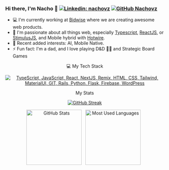 ### Hi there, I'm Nacho 👋 [![Linkedin: nachovz](https://img.shields.io/badge/-nachovz-blue?style=flat-square&logo=Linkedin&logoColor=white&link=https://www.linkedin.com/in/nachovz/)](https://www.linkedin.com/in/nachovz/) [![GitHub Nachovz](https://img.shields.io/github/followers/nachovz?label=follow&style=social)](https://github.com/nachovz)

- 💻 I'm currently working at [Bidwise](https://www.bidwise.com/) where we are creating awesome web products.
- 🎯 I'm passionate about all things web, especially [Typescript](https://www.typescriptlang.org/), [ReactJS](https://react.dev/), or [StimulusJS](https://stimulus.hotwired.dev/), and Mobile hybrid with [Hotwire](https://turbo.hotwired.dev/handbook/native).
- 🌱 Recent added interests: AI, Mobile Native.
- ⚡ Fun fact: I'm a dad, and I love playing D&D 🐲🎲 and Strategic Board Games

<div align="center">
 💻 My Tech Stack

  [![TypeScript, JavaScript, React, NextJS, Remix, HTML, CSS, Tailwind, MaterialUI, GIT, Rails, Python, Flask, Firebase, WordPress](https://skillicons.dev/icons?i=ts,js,react,nextjs,remix,html,css,tailwind,materialui,git,rails,python,flask,firebase,wordpress)](https://skillicons.dev)

  My Stats
  
  [![GitHub Streak](https://streak-stats.demolab.com?user=nachovz&theme=dark&mode=weekly)](https://git.io/streak-stats)

  <img height=175 alt="GitHub Stats" src="https://github-readme-stats.vercel.app/api?username=nachovz&show_icons=true&count_private=true&theme=dark&hide=contribs" />&nbsp;&nbsp;
  <img height=175 alt="Most Used Languages" src="https://github-readme-stats.vercel.app/api/top-langs/?username=nachovz&layout=compact&theme=dark&hide=csharp" />&nbsp;&nbsp;
</div>
